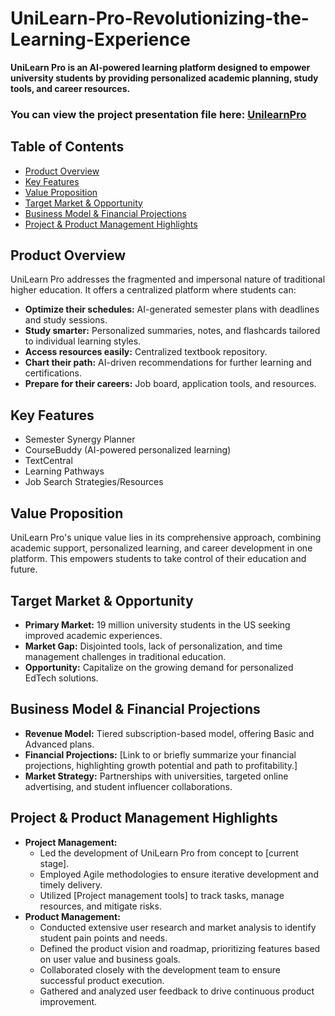 # UniLearn-Pro-Revolutionizing-the-Learning-Experience

**UniLearn Pro is an AI-powered learning platform designed to empower university students by providing personalized academic planning, study tools, and career resources.**
### You can view the project presentation file here: [UnilearnPro](UniLearnPro.pdf)

## Table of Contents

*   [Product Overview](#product-overview)
*   [Key Features](#key-features)
*   [Value Proposition](#value-proposition)
*   [Target Market & Opportunity](#target-market--opportunity)
*   [Business Model & Financial Projections](#business-model--financial-projections)
*   [Project & Product Management Highlights](#project--product-management-highlights)


## Product Overview

UniLearn Pro addresses the fragmented and impersonal nature of traditional higher education. It offers a centralized platform where students can:

*   **Optimize their schedules:** AI-generated semester plans with deadlines and study sessions.
*   **Study smarter:** Personalized summaries, notes, and flashcards tailored to individual learning styles.
*   **Access resources easily:** Centralized textbook repository.
*   **Chart their path:** AI-driven recommendations for further learning and certifications.
*   **Prepare for their careers:** Job board, application tools, and resources.

## Key Features

*   Semester Synergy Planner
*   CourseBuddy (AI-powered personalized learning)
*   TextCentral
*   Learning Pathways
*   Job Search Strategies/Resources

## Value Proposition

UniLearn Pro's unique value lies in its comprehensive approach, combining academic support, personalized learning, and career development in one platform. This empowers students to take control of their education and future.

## Target Market & Opportunity

*   **Primary Market:** 19 million university students in the US seeking improved academic experiences.
*   **Market Gap:** Disjointed tools, lack of personalization, and time management challenges in traditional education.
*   **Opportunity:** Capitalize on the growing demand for personalized EdTech solutions.

## Business Model & Financial Projections

*   **Revenue Model:** Tiered subscription-based model, offering Basic and Advanced plans.
*   **Financial Projections:** [Link to or briefly summarize your financial projections, highlighting growth potential and path to profitability.]
*   **Market Strategy:** Partnerships with universities, targeted online advertising, and student influencer collaborations.


## Project & Product Management Highlights

*   **Project Management:**
    *   Led the development of UniLearn Pro from concept to [current stage].
    *   Employed Agile methodologies to ensure iterative development and timely delivery.
    *   Utilized [Project management tools] to track tasks, manage resources, and mitigate risks.
*   **Product Management:**
    *   Conducted extensive user research and market analysis to identify student pain points and needs.
    *   Defined the product vision and roadmap, prioritizing features based on user value and business goals.
    *   Collaborated closely with the development team to ensure successful product execution.
    *   Gathered and analyzed user feedback to drive continuous product improvement.

